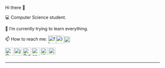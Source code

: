 Hi there 👋

💻 Computer Science student.

🌱 I’m currently trying to learn everything.

📫 How to reach me: [<img align="center" alt="fb" width="26px"  src="https://img.icons8.com/color/48/000000/facebook-new.png"/>][facebook][<img align="center" alt="ig" width="26px"  src="https://img.icons8.com/fluent/48/000000/instagram-new.png"/>][instagram][<img align="center" alt="ig" width="20px" src="https://i.imgur.com/iUQEjka.png"/>][linkedin]
  <br />


<img align="left" alt="C" width="26px" src="https://img.icons8.com/color/48/000000/c-programming.png" />
<img align="left" alt="java" width="26px" src="https://img.icons8.com/color/48/000000/java-coffee-cup-logo.png" />
<img align="left" alt="Python" width="26px" src="https://img.icons8.com/color/48/000000/python.png" />
<img align="left" alt="android" width="26px" src="https://img.icons8.com/color/48/000000/android-os.png" />
<img align="left" alt="IOT" width="23px" src="https://i.imgur.com/Twt1hes.jpg" />
<img align="left" alt="Datastructerandalgorithm" width="22px" src="https://img.icons8.com/fluency/48/000000/matlab.png" />
<br />
<br />

  
---
[facebook]: https://www.facebook.com/mohammed3msheleh
[instagram]: https://www.instagram.com/msheleh97/
[linkedin]: https://se.linkedin.com/in/mohammed-msheleh-1829a81a9
